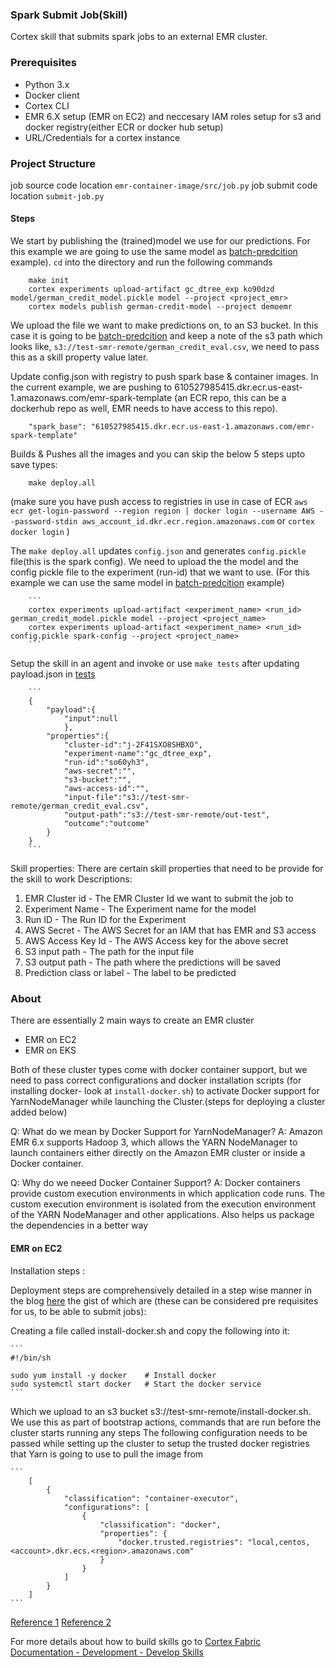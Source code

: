 ### Spark Submit Job(Skill)

Cortex skill that submits spark jobs to an external EMR cluster.

### Prerequisites

- Python 3.x
- Docker client
- Cortex CLI 
- EMR 6.X setup (EMR on EC2) and neccesary IAM roles setup for s3 and docker registry(either ECR or docker hub setup)
- URL/Credentials for a cortex instance

### Project Structure
job source code location `emr-container-image/src/job.py`
job submit code location `submit-job.py`

#### Steps

We start by publishing the (trained)model we use for our predictions. For this example we are going to use the same model as [batch-predcition](https://github.com/CognitiveScale/cortex-fabric-examples/tree/master/batch-prediction/model) example). `cd` into the directory and run the following commands

        make init
        cortex experiments upload-artifact gc_dtree_exp ko90dzd model/german_credit_model.pickle model --project <project_emr>
        cortex models publish german-credit-model --project demoemr

We upload the file we want to make predictions on, to an S3 bucket. In this case it is going to be [batch-predcition](https://github.com/CognitiveScale/cortex-fabric-examples/tree/master/batch-prediction/train/german_credit_eval.csv) and keep a note of the s3 path which looks like, `s3://test-smr-remote/german_credit_eval.csv`, we need to pass this as a skill property value later.


Update config.json with registry to push spark base & container images. In the current example, we are pushing to 610527985415.dkr.ecr.us-east-1.amazonaws.com/emr-spark-template (an ECR repo, this can be a dockerhub repo as well, EMR needs to have access to this repo).
        
        "spark_base": "610527985415.dkr.ecr.us-east-1.amazonaws.com/emr-spark-template"

Builds & Pushes all the images and you can skip the below 5 steps upto save types:

        make deploy.all
        
(make sure you have push access to registries in use in case of ECR
 `aws ecr get-login-password --region region | docker login --username AWS --password-stdin aws_account_id.dkr.ecr.region.amazonaws.com` or `cortex docker login`
)

The `make deploy.all` updates `config.json` and generates `config.pickle` file(this is the spark config). We need to upload the the model and the config pickle file to the experiment (run-id) that we want to use. (For this example we can use the same model in [batch-predcition](https://github.com/CognitiveScale/cortex-fabric-examples/tree/master/batch-prediction/model) example)

        ```
        cortex experiments upload-artifact <experiment_name> <run_id> german_credit_model.pickle model --project <project_name>
        cortex experiments upload-artifact <experiment_name> <run_id> config.pickle spark-config --project <project_name>
        ```

Setup the skill in an agent and invoke or use `make tests` after updating payload.json in [tests](./tests)
        
        ```
        {
            "payload":{
                "input":null
                },
            "properties":{
                "cluster-id":"j-2F41SXO8SHBXO", 
                "experiment-name":"gc_dtree_exp",
                "run-id":"so60yh3",
                "aws-secret":"",
                "s3-bucket":"",
                "aws-access-id":"",
                "input-file":"s3://test-smr-remote/german_credit_eval.csv",
                "output-path":"s3://test-smr-remote/out-test",
                "outcome":"outcome"
            }
        }
        ```

Skill properties: There are certain skill properties that need to be provide for the skill to work
Descriptions:
1. EMR Cluster id - The EMR Cluster Id we want to submit the job to
2. Experiment Name - The Experiment name for the model
3. Run ID - The Run ID for the Experiment
4. AWS Secret - The AWS Secret for an IAM that has EMR and S3 access
5. AWS Access Key Id - The AWS Access key for the above secret
6. S3 input path - The path for the input file
7. S3 output path - The path where the predictions will be saved
8. Prediction class or label - The label to be predicted

### About
There are essentially 2 main ways to create an EMR cluster

- EMR on EC2
- EMR on EKS

Both of these cluster types come with docker container support, but we need to pass correct configurations and docker installation scripts (for installing docker- look at `install-docker.sh`) to activate Docker support for YarnNodeManager while launching the Cluster.(steps for deploying a cluster added below)

Q: What do we mean by Docker Support for YarnNodeManager?
A: Amazon EMR 6.x supports Hadoop 3, which allows the YARN NodeManager to launch containers either directly on the Amazon EMR cluster or inside a Docker container. 

Q: Why do we neeed Docker Container Support?
A: Docker containers provide custom execution environments in which application code runs. The custom execution environment is isolated from the execution environment of the YARN NodeManager and other applications. Also helps us package the dependencies in a better way

#### EMR on EC2

Installation steps :

Deployment steps are comprehensively detailed in a step wise manner in the blog [here](https://hangar.tech/posts/emr-docker/) the gist of which are (these can be considered pre requisites for us, to be able to submit jobs):

Creating a file called install-docker.sh and copy the following into it:
	
    ```
	#!/bin/sh

    sudo yum install -y docker    # Install docker
    sudo systemctl start docker   # Start the docker service
    ```

Which we upload to an s3 bucket s3://test-smr-remote/install-docker.sh. We use this as part of bootstrap actions, commands that are run before the cluster starts running any steps
The following configuration needs to be passed while setting up the cluster to setup the trusted docker registries that Yarn is going to use to pull the image from 
	
    ```
        [
            {
                "classification": "container-executor",
                "configurations": [
                    {
                        "classification": "docker",
                        "properties": {
                            "docker.trusted.registries": "local,centos,<account>.dkr.ecs.<region>.amazonaws.com"
                        }
                    }
                ]
            }
        ]
    ```




[Reference 1](https://docs.aws.amazon.com/emr/latest/ReleaseGuide/emr-spark-docker.html)
[Reference 2](https://docs.aws.amazon.com/emr/latest/ManagementGuide/emr-gs.html)

For more details about how to build skills go to [Cortex Fabric Documentation - Development - Develop Skills](https://cognitivescale.github.io/cortex-fabric/docs/build-skills/define-skills)